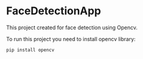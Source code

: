 # FaceDetectionApp

This project created for face detection using Opencv.

To run this project you need to install opencv library: 
 ```
 pip install opencv 
 ```



